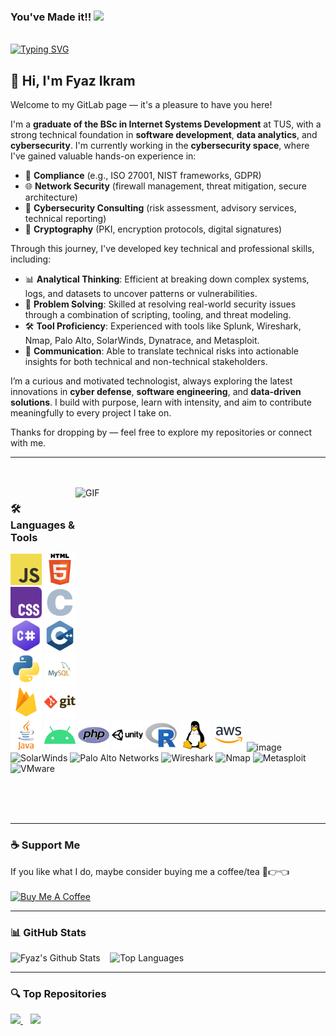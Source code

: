 ### You've Made it!! <img src="https://media.giphy.com/media/hvRJCLFzcasrR4ia7z/giphy.gif" width="25px">
<br />
<a href="https://git.io/typing-svg"><img src="https://readme-typing-svg.demolab.com?font=Google+Sans+Code&pause=1000&color=F7F7F7&background=FFFFFF00&width=435&lines=Welcome+to+my+Github+Page!;My+Name+is+Fyaz+Ikram+;I+love+to+Code+%3C%2F%3E+....;Develop+%F0%9F%91%A8%F0%9F%8F%BB%E2%80%8D%F0%9F%92%BB+......;Teach+%F0%9F%93%9D+........;And+Inspire+new+ideas+%F0%9F%92%A1;I'm+very+passionate+about%3A;Cybersecurity+%E2%9A%A0%EF%B8%8E;DevSecOPS+%F0%9F%9B%A0%EF%B8%8F;Automation+%F0%9F%9A%80;Aviation+%E2%9C%88%EF%B8%8F" alt="Typing SVG" /></a>

## 👋 Hi, I'm Fyaz Ikram

Welcome to my GitLab page — it's a pleasure to have you here!

I'm a **graduate of the BSc in Internet Systems Development** at TUS, with a strong technical foundation in **software development**, **data analytics**, and **cybersecurity**. I'm currently working in the **cybersecurity space**, where I've gained valuable hands-on experience in:

- 🧩 **Compliance** (e.g., ISO 27001, NIST frameworks, GDPR)
- 🌐 **Network Security** (firewall management, threat mitigation, secure architecture)
- 🧠 **Cybersecurity Consulting** (risk assessment, advisory services, technical reporting)
- 🔐 **Cryptography** (PKI, encryption protocols, digital signatures)

Through this journey, I've developed key technical and professional skills, including:

- 📊 **Analytical Thinking**: Efficient at breaking down complex systems, logs, and datasets to uncover patterns or vulnerabilities.
- 🔧 **Problem Solving**: Skilled at resolving real-world security issues through a combination of scripting, tooling, and threat modeling.
- 🛠️ **Tool Proficiency**: Experienced with tools like Splunk, Wireshark, Nmap, Palo Alto, SolarWinds, Dynatrace, and Metasploit.
- 💬 **Communication**: Able to translate technical risks into actionable insights for both technical and non-technical stakeholders.

I’m a curious and motivated technologist, always exploring the latest innovations in **cyber defense**, **software engineering**, and **data-driven solutions**. I build with purpose, learn with intensity, and aim to contribute meaningfully to every project I take on.

Thanks for dropping by — feel free to explore my repositories or connect with me.

---

<br />

<br />

<img align="right" alt="GIF" src="https://github.com/abhisheknaiidu/abhisheknaiidu/blob/master/code.gif?raw=true" width="400" height="350" />

### 🛠️ Languages & Tools  

<p align="left">
  <!-- Programming/Dev stack (unchanged) -->
  <img height="50" src="https://raw.githubusercontent.com/github/explore/main/topics/javascript/javascript.png" alt="JavaScript" />
  <img height="50" src="https://raw.githubusercontent.com/github/explore/main/topics/html/html.png" alt="HTML" />
  <img height="50" src="https://raw.githubusercontent.com/github/explore/main/topics/css/css.png" alt="CSS" />
  <img height="50" src="https://raw.githubusercontent.com/github/explore/main/topics/c/c.png" alt="C" />
  <img height="50" src="https://raw.githubusercontent.com/github/explore/main/topics/csharp/csharp.png" alt="C#" />
  <img height="50" src="https://raw.githubusercontent.com/github/explore/main/topics/cpp/cpp.png" alt="C++" />
  <img height="50" src="https://raw.githubusercontent.com/github/explore/main/topics/python/python.png" alt="Python" />
  <img height="50" src="https://raw.githubusercontent.com/github/explore/main/topics/mysql/mysql.png" alt="MySQL" />
  <img height="50" src="https://raw.githubusercontent.com/github/explore/main/topics/firebase/firebase.png" alt="Firebase" />
  <img height="50" src="https://raw.githubusercontent.com/github/explore/main/topics/git/git.png" alt="Git" />
  <img height="50" src="https://raw.githubusercontent.com/github/explore/main/topics/java/java.png" alt="Java" />
  <img height="50" src="https://raw.githubusercontent.com/github/explore/main/topics/android/android.png" alt="Android" />
  <img height="50" src="https://raw.githubusercontent.com/github/explore/main/topics/php/php.png" alt="PHP" />
  <img height="50" src="https://raw.githubusercontent.com/github/explore/main/topics/unity/unity.png" alt="Unity" />
  <img height="50" src="https://raw.githubusercontent.com/github/explore/main/topics/r/r.png" alt="R" />
  <img height="50" src="https://raw.githubusercontent.com/github/explore/main/topics/linux/linux.png" alt="Linux" />
  <img height="50" src="https://raw.githubusercontent.com/github/explore/main/topics/aws/aws.png" alt="AWS" />

  <!-- Cybersecurity / Network Tools -->
  <img width="50" height="40" alt="image" src="https://github.com/user-attachments/assets/bb39c316-ac49-4b25-b864-050a3d7fb009" />
  <img height="50" src="https://images.icon-icons.com/2699/PNG/512/solarwinds_logo_icon_169738.png" alt="SolarWinds" />
  <img height="50" src="https://companieslogo.com/img/orig/PANW-4618d203.png?t=1720244493" alt="Palo Alto Networks" />
  <img height="50" src="https://e1.pngegg.com/pngimages/342/752/png-clipart-macos-app-icons-wireshark.png" alt="Wireshark" />
  <img height="50" src="https://www.myqnap.org/wp-content/uploads/nmap-logo.png" alt="Nmap" />
  <img height="50" src="https://www.kali.org/tools/metasploit-framework/images/metasploit-framework-logo.svg" alt="Metasploit" />
  <img height="50" src="https://e7.pngegg.com/pngimages/23/668/png-clipart-vm-logo-text-brand-logo-vmware-text-logo-thumbnail.png" alt="VMware" />
  <img height="50" src="https://www.devprojournal.com/wp-content/uploads/2021/10/dynatrace-logo.png" alt="" />
  <img height="50" src="https://encrypted-tbn0.gstatic.com/images?q=tbn:ANd9GcRIGLJUF2mKapkUggbszRihDaBg1b8bMphOjg&s" alt="" />
  <img height="50" src="https://cdn3.iconfinder.com/data/icons/database-29/100/database_data_storage_db_file-01-512.png" alt="" />
  <img height="50" src="https://cdn4.iconfinder.com/data/icons/logos-and-brands/512/144_Gitlab_logo_logos-512.png" alt="" />
  <img height="50" src="https://cdn-public.softwarereviews.com/production/favicons/offerings/7899/original/channels4_profile-removebg-preview.png" alt="" />
  <img height="50" src="https://cdn-public.softwarereviews.com/production/favicons/offerings/9448/original/256x256bb__40_-removebg-preview.png" alt="" />
  <img height="50" src="https://cdn11.bigcommerce.com/s-vf6hqg41u5/images/stencil/1280x1280/products/1355152/2138733/RSA_Security-Logo.wine__05397.1728317407.png?c=2" alt="" />
  <img height="50" src="https://avatars.slack-edge.com/2023-01-30/4714057317990_dc6950efe678de64e005_512.jpg" alt="" />
  <img height="40" src="https://wazuh.com/uploads/2016/05/ossec-post-icon.png" alt="" />
  <img height="40" src="https://www.automat-it.com/wp-content/uploads/2024/03/Algosec_cs.png" alt="" />
  <img height="40" src="https://thesecurityonion.co.uk/wp-content/uploads/2025/07/TSOMainLogo-Copy.jpg" alt="" />
  <img height="40" src="https://logos-world.net/wp-content/uploads/2021/06/Okta-Logo-2010.png" alt="" />
  <img height="40" src="https://www.asiapacificsecuritymagazine.com/wp-content/uploads/2017/12/ping-identity600x600.jpg" alt="" />
</p>


<br /><br />
<br />


---

### ☕ Support Me  

If you like what I do, maybe consider buying me a coffee/tea 🥺👉👈  
<a href="https://www.buymeacoffee.com/fyazikram8Y" target="_blank">
<br />
  <img src="https://cdn.buymeacoffee.com/buttons/v2/default-red.png" alt="Buy Me A Coffee" width="150">
</a>

---

### 📊 GitHub Stats

<p align="left">
  <img src="https://github-readme-stats.vercel.app/api?username=FQAIN&show_icons=true&include_all_commits=true&theme=dark&hide_border=true" alt="Fyaz's Github Stats" height="150"/>
  &nbsp;&nbsp;
  <img src="https://github-readme-stats.vercel.app/api/top-langs/?username=FQAIN&layout=compact&theme=dark&hide_border=true" alt="Top Languages" height="150"/>
</p>

---

### 🔍 Top Repositories

<p align="left">
  <a href="https://github.com/FQAIN/github-readme-stats">
    <img src="https://github-readme-stats.vercel.app/api/pin/?username=FQAIN&repo=GiddyGoat.CodeIgniter&theme=dark" height="130"/>
  </a>
  &nbsp;&nbsp;
  <a href="https://github.com/FQAIN/FQAIN.github.io">
    <img src="https://github-readme-stats.vercel.app/api/pin/?username=FQAIN&repo=SOAM-Sullimar-Academy-of-Music-Enigma-Crackers&theme=dark" height="130"/>
  </a>
</p>
